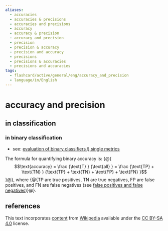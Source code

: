 ```yaml
---
aliases:
  - accuracies
  - accuracies & precisions
  - accuracies and precisions
  - accuracy
  - accuracy & precision
  - accuracy and precision
  - precision
  - precision & accuracy
  - precision and accuracy
  - precisions
  - precisions & accuracies
  - precisions and accuracies
tags:
  - flashcard/active/general/eng/accuracy_and_precision
  - language/in/English
---
```


# accuracy and precision

## in classification

### in binary classification

- see: [evaluation of binary classifiers § single metrics](evaluation%20of%20binary%20classifiers.md#single%20metrics)

The formula for quantifying binary accuracy is: {@{$$\text{accuracy} = \frac {\text{T} } {\text{all} } = \frac {\text{TP} + \text{TN} } {\text{TP} + \text{TN} + \text{FP} + \text{FN} }$$}@}, where {@{TP are true positives, TN are true negatives, FP are false positives, and FN are false negatives (see [false positives and false negatives](false%20positives%20and%20false%20negatives.md))}@}. <!--SR:!2025-06-06,274,330!2025-06-06,272,330-->

## references

This text incorporates [content](https://en.wikipedia.org/wiki/accuracy_and_precision) from [Wikipedia](Wikipedia.md) available under the [CC BY-SA 4.0](https://creativecommons.org/licenses/by-sa/4.0/) license.
